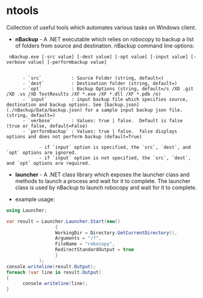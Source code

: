 # ntools
Collection of useful tools which automates various tasks on Windows client.

- **nBackup** - A .NET executable which relies on robocopy to backup a list of folders from source and destination.
nBackup command line options:
 
```
 nBackup.exe [-src value] [-dest value] [-opt value] [-input value] [-verbose value] [-performbackup value]

 
      - `src`           : Source Folder (string, default=)
      - `dest`          : Destination folder (string, default=)
      - `opt`           : Backup Options (string, default=/s /XD .git /XD .vs /XD TestResults /XF *.exe /XF *.dll /XF *.pdb /e)
      - `input`         : input backup file which specifies source, destination and backup options. See [backup.json](./nBackup/Data/backup.json) for a sample input backup json file. (string, default=)
      - `verbose`       : Values: true | false.  Default is false (true or false, default=False)
      - `performbackup` : Values: true | false.  false displays options and does not perform backup (default=True)

            - if `input` option is specified, the `src`, `dest`, and `opt` options are ignored.
            - if `input` option is not specified, the `src`, `dest`, and `opt` options are required.

```

- **launcher** - A .NET class library which exposes the launcher class and methods to launch a process and wait for it to complete. The launcher class is used by nBackup to launch robocopy and wait for it to complete.

- example usage:

```c#
using Launcher;

var result = Launcher.Launcher.Start(new()
                  {
                  WorkingDir = Directory.GetCurrentDirectory(),
                  Arguments = "/?",
                  FileName = "robocopy",
                  RedirectStandardOutput = true
                  }
            );
console.writeline(result.Output);
foreach (var line in result.Output)
{
      console.writeline(line);
}
```

